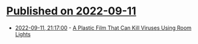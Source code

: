 # [Published on 2022-09-11](index.md)

* [2022-09-11, 21:17:00](https://soylentnews.org/article.pl?sid=22/09/10/2013220&from=rss) - [A Plastic Film That Can Kill Viruses Using Room Lights](https://soylentnews.org/article.pl?sid=22/09/10/2013220&from=rss)
